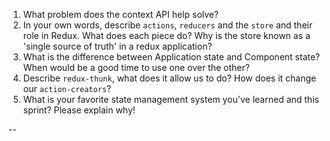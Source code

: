 1. What problem does the context API help solve?
1. In your own words, describe `actions`, `reducers` and the `store` and their role in Redux. What does each piece do? Why is the store known as a 'single source of truth' in a redux application?
1. What is the difference between Application state and Component state? When would be a good time to use one over the other?
1. Describe `redux-thunk`, what does it allow us to do? How does it change our `action-creators`?
1. What is your favorite state management system you've learned and this sprint? Please explain why!


-- 